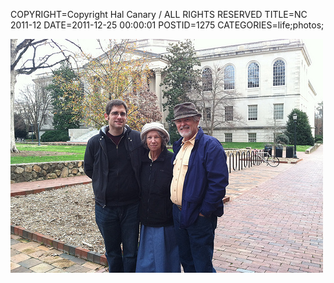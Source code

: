 COPYRIGHT=Copyright Hal Canary / ALL RIGHTS RESERVED
TITLE=NC 2011-12
DATE=2011-12-25 00:00:01
POSTID=1275
CATEGORIES=life;photos;

[![2011-12-24_171021_img_0435](/images/4e630e5947eaa1c356dcf72e6f339f2eb72849f1.jpg)](http://www.flickr.com/photos/philosophies/6628399591/)
